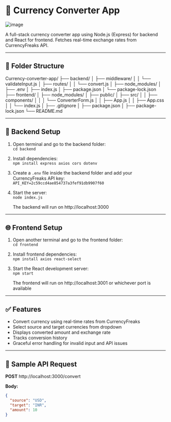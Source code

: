# 💱 Currency Converter App

![image](https://github.com/user-attachments/assets/e779af59-287b-4a14-8fb5-484fd1b511ec)



A full-stack currency converter app using Node.js (Express) for backend and React for frontend. Fetches real-time exchange rates from CurrencyFreaks API.

---

## 📁 Folder Structure

Currency-converter-app/
├── backend/
│   ├── middleware/
│   │   └── validateInput.js
│   ├── routes/
│   │   └── convert.js
│   ├── node_modules/
│   ├── .env
│   ├── index.js
│   ├── package.json
│   └── package-lock.json
├── frontend/
│   ├── node_modules/
│   ├── public/
│   ├── src/
│   │   ├── components/
│   │   │   └── ConverterForm.js
│   │   ├── App.js
│   │   ├── App.css
│   │   └── index.js
│   ├── .gitignore
│   ├── package.json
│   ├── package-lock.json
└── README.md

---

## 🔧 Backend Setup

1. Open terminal and go to the backend folder:  
   `cd backend`

2. Install dependencies:  
   `npm install express axios cors dotenv`

3. Create a `.env` file inside the backend folder and add your CurrencyFreaks API key:  
   `API_KEY=2c59ccd4ae854737a3fef91db9907f60` 

4. Start the server:  
   `node index.js`

   The backend will run on http://localhost:3000

---

## 🌐 Frontend Setup

1. Open another terminal and go to the frontend folder:  
   `cd frontend`

2. Install frontend dependencies:  
   `npm install axios react-select`

3. Start the React development server:  
   `npm start`

   The frontend will run on http://localhost:3001 or whichever port is available

---

## ✅ Features

- Convert currency using real-time rates from CurrencyFreaks  
- Select source and target currencies from dropdown  
- Displays converted amount and exchange rate  
- Tracks conversion history  
- Graceful error handling for invalid input and API issues

---

## 🧪 Sample API Request

**POST** http://localhost:3000/convert

**Body:**
```json
{
  "source": "USD",
  "target": "INR",
  "amount": 10
}



